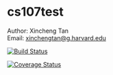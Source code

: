 # cs107test
Author: Xincheng Tan  
Email: xinchengtan@g.harvard.edu  
  
[![Build Status](https://travis-ci.org/XinchengTan/cs107test.svg?branch=main)](https://travis-ci.org/XinchengTan/cs107test.svg?branch=main)  

[![Coverage Status](https://codecov.io/gh/XinchengTan/cs107test/branch/main/graph/badge.svg)](https://codecov.io/gh/XinchengTan/cs107test)  
